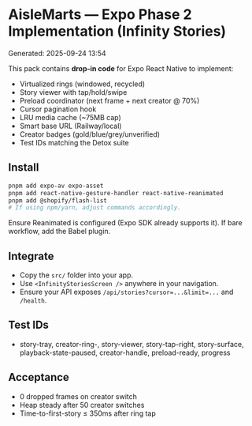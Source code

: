 # AisleMarts — Expo Phase 2 Implementation (Infinity Stories)
Generated: 2025-09-24 13:54

This pack contains **drop-in code** for Expo React Native to implement:
- Virtualized rings (windowed, recycled)
- Story viewer with tap/hold/swipe
- Preload coordinator (next frame + next creator @ 70%)
- Cursor pagination hook
- LRU media cache (~75MB cap)
- Smart base URL (Railway/local)
- Creator badges (gold/blue/grey/unverified)
- Test IDs matching the Detox suite

## Install
```bash
pnpm add expo-av expo-asset
pnpm add react-native-gesture-handler react-native-reanimated
pnpm add @shopify/flash-list
# If using npm/yarn, adjust commands accordingly.
```

Ensure Reanimated is configured (Expo SDK already supports it). If bare workflow, add the Babel plugin.

## Integrate
- Copy the `src/` folder into your app.
- Use `<InfinityStoriesScreen />` anywhere in your navigation.
- Ensure your API exposes `/api/stories?cursor=...&limit=...` and `/health`.

## Test IDs
- story-tray, creator-ring-<index>, story-viewer, story-tap-right,
  story-surface, playback-state-paused, creator-handle, preload-ready,
  progress

## Acceptance
- 0 dropped frames on creator switch
- Heap steady after 50 creator switches
- Time-to-first-story ≤ 350ms after ring tap
